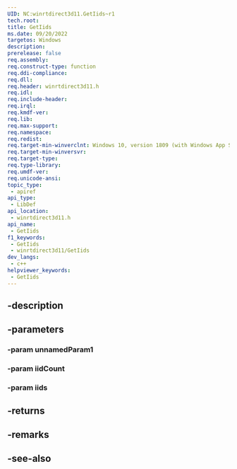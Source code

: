 ```yaml
---
UID: NC:winrtdirect3d11.GetIids~r1
tech.root: 
title: GetIids
ms.date: 09/20/2022
targetos: Windows
description: 
prerelease: false
req.assembly: 
req.construct-type: function
req.ddi-compliance: 
req.dll: 
req.header: winrtdirect3d11.h
req.idl: 
req.include-header: 
req.irql: 
req.kmdf-ver: 
req.lib: 
req.max-support: 
req.namespace: 
req.redist: 
req.target-min-winverclnt: Windows 10, version 1809 (with Windows App SDK 1.0 Preview 1 or later)
req.target-min-winversvr: 
req.target-type: 
req.type-library: 
req.umdf-ver: 
req.unicode-ansi: 
topic_type:
 - apiref
api_type:
 - LibDef
api_location:
 - winrtdirect3d11.h
api_name:
 - GetIids
f1_keywords:
 - GetIids
 - winrtdirect3d11/GetIids
dev_langs:
 - c++
helpviewer_keywords:
 - GetIids
---
```


## -description

## -parameters

### -param unnamedParam1

### -param iidCount

### -param iids

## -returns

## -remarks

## -see-also

